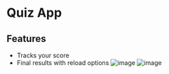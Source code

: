# Quiz App
## Features
- Tracks your score
- Final results with reload options
![image](https://github.com/user-attachments/assets/5d78b2b6-1cd0-4dcc-83cc-3db77206787f)
![image](https://github.com/user-attachments/assets/a1749baa-335e-4227-b974-80b52d923e0f)
